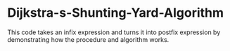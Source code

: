 # Dijkstra-s-Shunting-Yard-Algorithm
This code takes an infix expression and turns it into postfix expression by demonstrating how the procedure and algorithm works.
